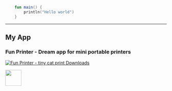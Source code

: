 ```kotlin
    fun main() {
        println("Hello world")
    }
```
---
## My App
### Fun Printer - Dream app for mini portable printers
 [![Fun Printer - tiny cat print Downloads](https://www.appbrain.com/shield/com.phucynwa.mini.portable.cat.printer.svg)](https://www.appbrain.com/app/fun-printer-tiny-cat-print/com.phucynwa.mini.portable.cat.printer)

[<img src="https://play.google.com/intl/en_us/badges/static/images/badges/en_badge_web_generic.png" height="50">](https://play.google.com/store/apps/details?id=com.phucynwa.mini.portable.cat.printer)
